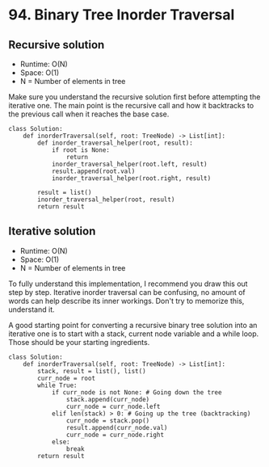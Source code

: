 # 94. Binary Tree Inorder Traversal

## Recursive solution
- Runtime: O(N)
- Space: O(1)
- N = Number of elements in tree

Make sure you understand the recursive solution first before attempting the iterative one.
The main point is the recursive call and how it backtracks to the previous call when it reaches the base case.

```
class Solution:
    def inorderTraversal(self, root: TreeNode) -> List[int]:
        def inorder_traversal_helper(root, result):
            if root is None:
                return
            inorder_traversal_helper(root.left, result)
            result.append(root.val)
            inorder_traversal_helper(root.right, result)
            
        result = list()
        inorder_traversal_helper(root, result)
        return result
```

## Iterative solution
- Runtime: O(N)
- Space: O(1)
- N = Number of elements in tree

To fully understand this implementation, I recommend you draw this out step by step.
Iterative inorder traversal can be confusing, no amount of words can help describe its inner workings.
Don't try to memorize this, understand it.

A good starting point for converting a recursive binary tree solution into an iterative one is to start with a stack, current node variable and a while loop.
Those should be your starting ingredients.

```
class Solution:
    def inorderTraversal(self, root: TreeNode) -> List[int]:
        stack, result = list(), list()
        curr_node = root
        while True:
            if curr_node is not None: # Going down the tree
                stack.append(curr_node)
                curr_node = curr_node.left
            elif len(stack) > 0: # Going up the tree (backtracking)
                curr_node = stack.pop()
                result.append(curr_node.val)
                curr_node = curr_node.right
            else:
                break
        return result
```
